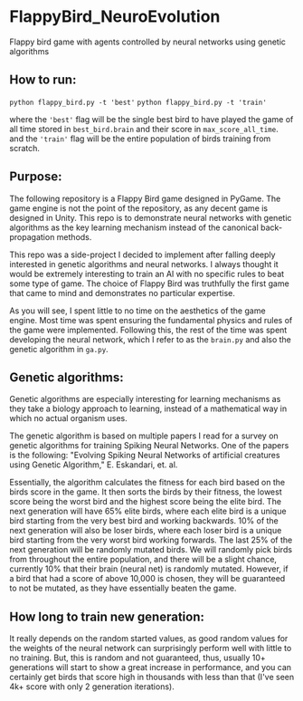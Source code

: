 # FlappyBird_NeuroEvolution
Flappy bird game with agents controlled by neural networks using genetic algorithms

## How to run:
`python flappy_bird.py -t 'best'`
`python flappy_bird.py -t 'train'`

where the `'best'` flag will be the single best bird to have played the game of
all time stored in `best_bird.brain` and their score in `max_score_all_time`.
and the `'train'` flag will be the entire population of birds training from
scratch.

## Purpose:

The following repository is a Flappy Bird game designed in PyGame. The game
engine is not the point of the repository, as any decent game is designed in
Unity. This repo is to demonstrate neural networks with genetic algorithms
as the key learning mechanism instead of the canonical back-propagation methods.

This repo was a side-project I decided to implement after falling deeply
interested in genetic algorithms and neural networks. I always thought it
would be extremely interesting to train an AI with no specific rules to beat
some type of game. The choice of Flappy Bird was truthfully the first game
that came to mind and demonstrates no particular expertise.

As you will see, I spent little to no time on the aesthetics of the game engine.
Most time was spent ensuring the fundamental physics and rules of the game were
implemented. Following this, the rest of the time was spent developing the
neural network, which I refer to as the `brain.py` and also the genetic algorithm
in `ga.py`.

## Genetic algorithms:

Genetic algorithms are especially interesting for learning mechanisms as they
take a biology approach to learning, instead of a mathematical way in which
no actual organism uses.

The genetic algorithm is based on multiple papers I read for a survey on genetic
algorithms for training Spiking Neural Networks. One of the papers is the following:
"Evolving Spiking Neural Networks of artificial creatures using Genetic Algorithm,"
E. Eskandari, et. al.

Essentially, the algorithm calculates the fitness for each bird based on the birds
score in the game. It then sorts the birds by their fitness, the lowest score
being the worst bird and the highest score being the elite bird. The next generation
will have 65% elite birds, where each elite bird is a unique bird starting from
the very best bird and working backwards. 10% of the next generation will also
be loser birds, where each loser bird is a unique bird starting from the very
worst bird working forwards. The last 25% of the next generation will be randomly
mutated birds. We will randomly pick birds from throughout the entire population,
and there will be a slight chance, currently 10% that their brain (neural net)
is randomly mutated. However, if a bird that had a score of above 10,000 is chosen,
they will be guaranteed to not be mutated, as they have essentially beaten the game.

## How long to train new generation:

It really depends on the random started values, as good random values for the
weights of the neural network can surprisingly perform well with little to no
training. But, this is random and not guaranteed, thus, usually 10+ generations
will start to show a great increase in performance, and you can certainly get
birds that score high in thousands with less than that (I've seen 4k+ score with
only 2 generation iterations).
